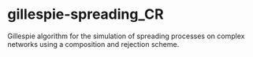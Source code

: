 # gillespie-spreading_CR
Gillespie algorithm for the simulation of spreading processes on complex networks using a composition and rejection scheme.
